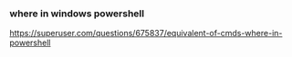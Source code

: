 
### where in windows powershell

https://superuser.com/questions/675837/equivalent-of-cmds-where-in-powershell  
